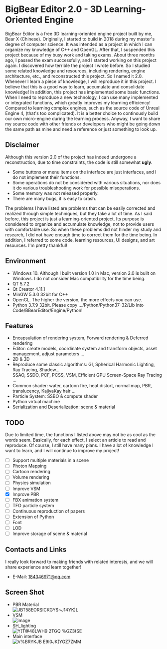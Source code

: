 # BigBear Editor 2.0 - 3D Learning-Oriented Engine
BigBear Editor is a free 3D learning-oriented engine project built by me, Bear X (Chinese). Originally, I started to build in 2018 during my master's degree of computer science. It was intended as a project in which I can organize my knowledge of C++ and OpenGL. After that, I suspended this project because of my busy work and taking exams. About three months ago, I passed the exam successfully, and I started working on this project again. I discovered how terrible the project I wrote before. So I studied some related knowledge and resources, including rendering, engine architecture, etc., and reconstructed this project. So I named it 2.0. Whenever I learn a piece of knowledge, I will reproduce it in this project. I believe that this is a good way to learn, accumulate and consolidate knowledge! In addition, this project has implemented some basic functions. When I need to reproduce a new technology, I can use many implemented or integrated functions, which greatly improves my learning efficiency! Compared to learning complex engines, such as the source code of Unreal Engine 4, (that's too complicated). It is a better choice to continously build our own micro-engine during the learning process. Anyway, I want to share my source code with other friends or developers who might be going down the same path as mine and need a reference or just something to look up.
## Disclaimer
Although this version 2.0 of the project has indeed undergone a reconstruction, due to time constraints, the code is still somewhat **ugly**.
* Some buttons or menu items on the interface are just interfaces, and I do not implement their functions.
* Some operations do not be considered with various situations, nor does it do various troubleshooting work for possible misoperations.
* Some memory was not released properly.
* There are many bugs, it is easy to crash.

The problems I have listed are problems that can be easily corrected and realized through simple techniques, but they take a lot of time. As I said before, this project is just a learning-oriented project. Its purpose is considered to organize and accumulate knowledge, not to provide users with comfortable use. So when these problems did not hinder my study and research, I did not have enough time to correct them for the time being.
In addition, I referred to some code, learning resources, UI designs, and art resources. I'm pretty thankful!
## Environment
* Windows 10. Although I built version 1.0 in Mac, version 2.0 is built on Windows. I do not consider Mac compatibility for the time being.
* QT 5.7.2
* Qt Creator 4.11.1
* MinGW 5.3.0 32bit for C++
* OpenGL. The higher the version, the more effects you can use.
* Python 3.7.9 32bit. Please copy .../Python/Python37-32/Lib into Code/BBearEditor/Engine/Python!
## Features
* Encapsulation of rendering system, Forward rendering & Deferred rendering
* Editor: create models, coordinate system and transform objects, asset management, adjust parameters ...
* 2D & 3D
* Reproduce some classic algorithms: GI, Spherical Harmonic Lighting, Ray Tracing, Shadow...  
SSAO, SSDO, PCF, PCSS, VSM, Efficient GPU Screen-Space Ray Tracing ...
* Common shader: water, cartoon fire, heat distort, normal map, PBR, translucency, KajiyaKay hair ...
* Particle System: SSBO & compute shader
* Python virtual machine
* Serialization and Deserialization: scene & material
## TODO
Due to limited time, the functions I listed above may not be as cool as the words seem. Basically, for each effect, I select an article to read and reproduce. Of course, I still have many plans. I have a lot of knowledge I want to learn, and I will continue to improve my project!
- [ ] Support multiple materials in a scene
- [ ] Photon Mapping
- [ ] Cartoon rendering
- [ ] Volume rendering
- [ ] Physics simulation
- [ ] Improve VSM
- [x] Improve PBR
- [ ] FBX animation system
- [ ] TFO particle system
- [ ] Continuous reproduction of papers
- [ ] Extension of Python
- [ ] Font
- [ ] LOD
- [ ] Improve storage of scene & material 
## Contacts and Links
I really look forward to making friends with related interests, and we will share experience and learn together!
* E-Mail: 184346971@qq.com
## Screen Shot
* PBR Material  
![JBT58EORSICKGY$~J14YK)L](https://user-images.githubusercontent.com/31690363/131350577-20c40653-8f73-4351-a082-0c459e8a5923.png)
* VSM  
![image](https://user-images.githubusercontent.com/31690363/133650927-56a3da4f-412c-4879-9657-6432c703eb13.png)
* SH_lighting  
![Y(T@48LWH9 2TGQ %GZ3(SE](https://user-images.githubusercontent.com/31690363/133653521-1fb1ec66-cfa4-43c7-9b75-a7674adc0bb2.png)
* Main interface  
![V%BRYKJB E9I0JK(YGZ7ZMM](https://user-images.githubusercontent.com/31690363/130344475-acf28e7e-d0a0-4c86-860f-ce25d081b559.png)
